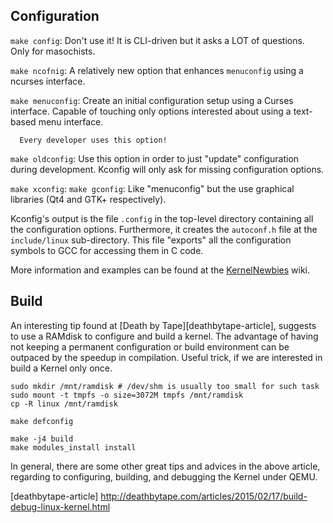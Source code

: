 Configuration
-------------

   ``make config``:
      Don't use it!  It is CLI-driven but it asks a LOT of questions.
      Only for masochists.

   ``make ncofnig``:
      A relatively new option that enhances ``menuconfig`` using a ncurses
      interface.

   ``make menuconfig``:
      Create an initial configuration setup using a Curses interface.
      Capable of touching only options interested about using a text-based menu
      interface.

      Every developer uses this option!

   ``make oldconfig``:
      Use this option in order to just "update" configuration during
      development.  Kconfig will only ask for missing configuration options.

   ``make xconfig``:
   ``make gconfig``:
      Like "menuconfig" but the use graphical libraries (Qt4 and GTK+
      respectively).

   Kconfig's output is the file ``.config`` in the top-level directory
   containing all the configuration options.  Furthermore, it creates the
   ``autoconf.h`` file at the ``include/linux`` sub-directory.  This file
   "exports" all the configuration symbols to GCC for accessing them in C code.

More information and examples can be found at the
[KernelNewbies](http://kernelnewbies.org/KernelBuild) wiki.


Build
-----

An interesting tip found at [Death by Tape][deathbytape-article], suggests to
use a RAMdisk to configure and build a kernel.  The advantage of having not
keeping a permanent configuration or build environment can be outpaced by the
speedup in compilation.  Useful trick, if we are interested in build a Kernel
only once.

    sudo mkdir /mnt/ramdisk	# /dev/shm is usually too small for such task
    sudo mount -t tmpfs -o size=3072M tmpfs /mnt/ramdisk
    cp -R linux /mnt/ramdisk

    make defconfig

    make -j4 build
    make modules_install install

In general, there are some other great tips and advices in the above article,
regarding to configuring, building, and debugging the Kernel under QEMU.

[deathbytape-article]	http://deathbytape.com/articles/2015/02/17/build-debug-linux-kernel.html

